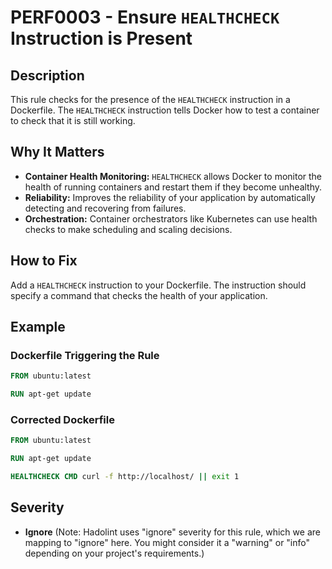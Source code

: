 # PERF0003 - Ensure `HEALTHCHECK` Instruction is Present

## Description

This rule checks for the presence of the `HEALTHCHECK` instruction in a Dockerfile. The `HEALTHCHECK` instruction tells Docker how to test a container to check that it is still working.

## Why It Matters

-   **Container Health Monitoring:** `HEALTHCHECK` allows Docker to monitor the health of running containers and restart them if they become unhealthy.
-   **Reliability:** Improves the reliability of your application by automatically detecting and recovering from failures.
-   **Orchestration:**  Container orchestrators like Kubernetes can use health checks to make scheduling and scaling decisions.

## How to Fix

Add a `HEALTHCHECK` instruction to your Dockerfile. The instruction should specify a command that checks the health of your application.

## Example

### Dockerfile Triggering the Rule

```dockerfile
FROM ubuntu:latest

RUN apt-get update
```

### Corrected Dockerfile

```dockerfile
FROM ubuntu:latest

RUN apt-get update

HEALTHCHECK CMD curl -f http://localhost/ || exit 1
```

## Severity

  - **Ignore** (Note: Hadolint uses "ignore" severity for this rule, which we are mapping to "ignore" here. You might consider it a "warning" or "info" depending on your project's requirements.)
